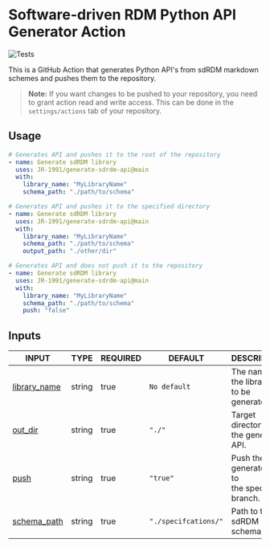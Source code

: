 # Software-driven RDM Python API Generator Action

![Tests](https://github.com/JR-1991/generate-sdrdm-api/actions/workflows/test_action.yml/badge.svg)

This is a GitHub Action that generates Python API's from sdRDM markdown schemes and pushes them to the repository.

> **Note:** If you want changes to be pushed to your repository, you need to grant action read and write access. This can be done in the `settings/actions` tab of your repository.

## Usage

```yaml
# Generates API and pushes it to the root of the repository
- name: Generate sdRDM library
  uses: JR-1991/generate-sdrdm-api@main
  with:
    library_name: "MyLibraryName"
    schema_path: "./path/to/schema"

# Generates API and pushes it to the specified directory
- name: Generate sdRDM library
  uses: JR-1991/generate-sdrdm-api@main
  with:
    library_name: "MyLibraryName"
    schema_path: "./path/to/schema"
    output_path: "./other/dir"

# Generates API and does not push it to the repository
- name: Generate sdRDM library
  uses: JR-1991/generate-sdrdm-api@main
  with:
    library_name: "MyLibraryName"
    schema_path: "./path/to/schema"
    push: "false"
```

## Inputs

<!-- AUTO-DOC-INPUT:START - Do not remove or modify this section -->

|                                INPUT                                 |  TYPE  | REQUIRED |       DEFAULT        |                       DESCRIPTION                       |
|----------------------------------------------------------------------|--------|----------|----------------------|---------------------------------------------------------|
| <a name="input_library_name"></a>[library_name](#input_library_name) | string |   true   |     `No default`     |      The name of the library <br>to be generated.       |
|        <a name="input_out_dir"></a>[out_dir](#input_out_dir)         | string |   true   |        `"./"`        |      Target directory for the generated <br>API.        |
|             <a name="input_push"></a>[push](#input_push)             | string |   true   |       `"true"`       |  Push the generated API to <br>the specified branch.    |
|  <a name="input_schema_path"></a>[schema_path](#input_schema_path)   | string |   true   | `"./specifcations/"` |                Path to the sdRDM schema.                |

<!-- AUTO-DOC-INPUT:END -->
